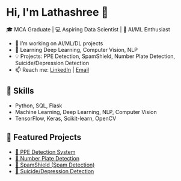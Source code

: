 # Hi, I'm Lathashree 👋

🎓 MCA Graduate | 💻 Aspiring Data Scientist | 🤖 AI/ML Enthusiast  

- 🔭 I’m working on AI/ML/DL projects  
- 🌱 Learning Deep Learning, Computer Vision, NLP  
- 💡 Projects: PPE Detection, SpamShield, Number Plate Detection, Suicide/Depression Detection  
- 📫 Reach me: [LinkedIn](https://www.linkedin.com/in/lathashree-bg-17a778283) | [Email](mailto:lathashreeb07@gmail.com)  

## 🚀 Skills
- Python, SQL, Flask  
- Machine Learning, Deep Learning, NLP, Computer Vision  
- TensorFlow, Keras, Scikit-learn, OpenCV  

## 📂 Featured Projects
- [👷 PPE Detection System](https://github.com/latha-shree/Contruction-Site-Safety-PPE-Detection)  
- [🚗 Number Plate Detection]([https://github.com/your-repo](https://github.com/latha-shree/Number-Plate-Detection))  
- [📧 SpamShield (Spam Detection)](https://github.com/latha-shree/SpamShield)  
- [🧠 Suicide/Depression Detection](https://github.com/latha-shree/Suicide-Depression-Detection-System)  
